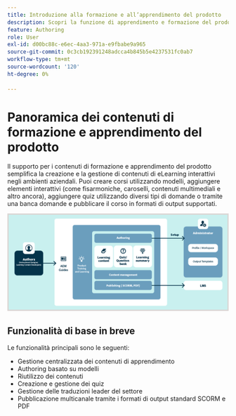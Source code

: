 ```yaml
---
title: Introduzione alla formazione e all’apprendimento del prodotto
description: Scopri la funzione di apprendimento e formazione del prodotto presente in Adobe Experience Manager Guides.
feature: Authoring
role: User
exl-id: d00bc88c-e6ec-4aa3-971a-e9fbabe9a965
source-git-commit: 0c3cb192391248adcca4b845b5e4237531fc0ab7
workflow-type: tm+mt
source-wordcount: '120'
ht-degree: 0%

---
```


# Panoramica dei contenuti di formazione e apprendimento del prodotto

Il supporto per i contenuti di formazione e apprendimento del prodotto semplifica la creazione e la gestione di contenuti di eLearning interattivi negli ambienti aziendali. Puoi creare corsi utilizzando modelli, aggiungere elementi interattivi (come fisarmoniche, caroselli, contenuti multimediali e altro ancora), aggiungere quiz utilizzando diversi tipi di domande o tramite una banca domande e pubblicare il corso in formati di output supportati.

![](assets/learning-and-training-content-components-new.png)

## Funzionalità di base in breve

Le funzionalità principali sono le seguenti:

- Gestione centralizzata dei contenuti di apprendimento
- Authoring basato su modelli
- Riutilizzo dei contenuti
- Creazione e gestione dei quiz
- Gestione delle traduzioni leader del settore
- Pubblicazione multicanale tramite i formati di output standard SCORM e PDF
